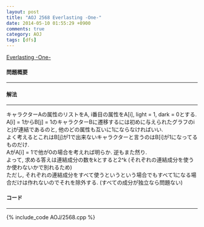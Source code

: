 ```yaml
---
layout: post
title: "AOJ 2568 Everlasting -One-"
date: 2014-05-10 01:55:29 +0900
comments: true
category: AOJ
tags: [dfs]
---
```


[Everlasting -One-](http://judge.u-aizu.ac.jp/onlinejudge/description.jsp?id=2568)

#### 問題概要

****

#### 解法

****

キャラクターAの属性のリストをA, i番目の属性をA[i], light = 1, dark = 0とする.  
A[i] = 1からB[j] = 1のキャラクターBに遷移するには初めに与えられたグラフのiとjが連結であるのと, 他のどの属性も互いに1にならなければいい.  
よく考えるとこれはB[j]が1で出来ないキャラクターと言うのはB[i]が1になってるものだけ.  
AがA[i] = 1で他が0の場合を考えれば明らか. 逆もまた然り.  
よって, 求める答えは連結成分の数をkとすると2^k (それぞれの連結成分を使うか使わないかで別れるため)  
ただし, それぞれの連結成分をすべて使うというという場合でもすべて1になる場合だけは作れないのでそれを除外する. (すべての成分が独立なら問題ない)  

#### コード

****

{% include_code AOJ/2568.cpp %}

